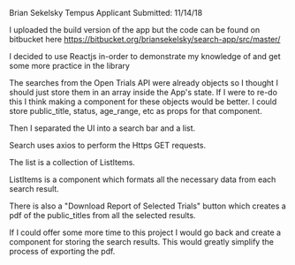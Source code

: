 Brian Sekelsky
Tempus Applicant
Submitted: 11/14/18

I uploaded the build version of the app but the code can be found on bitbucket here
https://bitbucket.org/briansekelsky/search-app/src/master/

I decided to use Reactjs in-order to demonstrate my knowledge of and get some more practice in the library

The searches from the Open Trials API were already objects so I thought I should just store them in an array
inside the App's state. If I were to re-do this I think making a component for these objects would be better.
I could store public_title, status, age_range, etc as props for that component.

Then I separated the UI into a search bar and a list.

Search uses axios to perform the Https GET requests.

The list is a collection of ListItems.

ListItems is a component which formats all the necessary data from each search result.

There is also a "Download Report of Selected Trials" button which creates a pdf of the public_titles from
all the selected results.

If I could offer some more time to this project I would go back and create a component for storing the search results. This would greatly simplify the process of exporting the pdf.